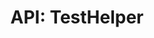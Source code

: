 ---
comment: "/**\n * The helpers class for system tests\n *\n * @memberof HashBrown.Server.Helpers\n */"
meta:
    range:
        - 538
        - 9089
    filename: TestHelper.js
    lineno: 16
    columnno: 0
    path: /home/mrzapp/Development/Web/hashbrown-cms/src/Server/Helpers
    code:
        id: astnode100073082
        name: TestHelper
        type: ClassDeclaration
        paramnames: []
classdesc: 'The helpers class for system tests'
memberof: HashBrown.Server.Helpers
name: TestHelper
longname: HashBrown.Server.Helpers.TestHelper
kind: class
scope: static
methods:
    -
        comment: "/**\n     * BackupHelper test\n     *\n     * @param {String} project\n     * @param {Function} onMessage\n     *\n     * @returns {Promise}\n     */"
        meta:
            range:
                - 708
                - 1671
            filename: TestHelper.js
            lineno: 25
            columnno: 4
            path: /home/mrzapp/Development/Web/hashbrown-cms/src/Server/Helpers
            code:
                id: astnode100073085
                name: TestHelper.testBackupHelper
                type: MethodDefinition
                paramnames:
                    - project
                    - onMessage
            vars:
                "": null
        description: 'BackupHelper test'
        params:
            -
                type:
                    names:
                        - String
                name: project
            -
                type:
                    names:
                        - function
                name: onMessage
        returns:
            -
                type:
                    names:
                        - Promise
        name: testBackupHelper
        longname: HashBrown.Server.Helpers.TestHelper.testBackupHelper
        kind: function
        memberof: HashBrown.Server.Helpers.TestHelper
        scope: static
    -
        comment: "/**\n     * ConnectionHelper test\n     *\n     * @param {String} project\n     * @param {String} environment\n     * @param {Function} onMessage\n     *\n     * @returns {Promise}\n     */"
        meta:
            range:
                - 1863
                - 3045
            filename: TestHelper.js
            lineno: 60
            columnno: 4
            path: /home/mrzapp/Development/Web/hashbrown-cms/src/Server/Helpers
            code:
                id: astnode100073203
                name: TestHelper.testConnectionHelper
                type: MethodDefinition
                paramnames:
                    - project
                    - environment
                    - onMessage
            vars:
                "": null
        description: 'ConnectionHelper test'
        params:
            -
                type:
                    names:
                        - String
                name: project
            -
                type:
                    names:
                        - String
                name: environment
            -
                type:
                    names:
                        - function
                name: onMessage
        returns:
            -
                type:
                    names:
                        - Promise
        name: testConnectionHelper
        longname: HashBrown.Server.Helpers.TestHelper.testConnectionHelper
        kind: function
        memberof: HashBrown.Server.Helpers.TestHelper
        scope: static
    -
        comment: "/**\n     * FormHelper test\n     *\n     * @param {String} project\n     * @param {String} environment\n     * @param {Function} onMessage\n     *\n     * @returns {Promise}\n     */"
        meta:
            range:
                - 3231
                - 4431
            filename: TestHelper.js
            lineno: 94
            columnno: 4
            path: /home/mrzapp/Development/Web/hashbrown-cms/src/Server/Helpers
            code:
                id: astnode100073335
                name: TestHelper.testFormHelper
                type: MethodDefinition
                paramnames:
                    - project
                    - environment
                    - onMessage
            vars:
                "": null
        description: 'FormHelper test'
        params:
            -
                type:
                    names:
                        - String
                name: project
            -
                type:
                    names:
                        - String
                name: environment
            -
                type:
                    names:
                        - function
                name: onMessage
        returns:
            -
                type:
                    names:
                        - Promise
        name: testFormHelper
        longname: HashBrown.Server.Helpers.TestHelper.testFormHelper
        kind: function
        memberof: HashBrown.Server.Helpers.TestHelper
        scope: static
    -
        comment: "/**\n     * ContentHelper test\n     *\n     * @param {String} project\n     * @param {String} environment\n     * @param {User} user\n     * @param {Function} onMessage\n     *\n     * @returns {Promise}\n     */"
        meta:
            range:
                - 4646
                - 5901
            filename: TestHelper.js
            lineno: 133
            columnno: 4
            path: /home/mrzapp/Development/Web/hashbrown-cms/src/Server/Helpers
            code:
                id: astnode100073494
                name: TestHelper.testContentHelper
                type: MethodDefinition
                paramnames:
                    - project
                    - environment
                    - user
                    - onMessage
            vars:
                "": null
        description: 'ContentHelper test'
        params:
            -
                type:
                    names:
                        - String
                name: project
            -
                type:
                    names:
                        - String
                name: environment
            -
                type:
                    names:
                        - User
                name: user
            -
                type:
                    names:
                        - function
                name: onMessage
        returns:
            -
                type:
                    names:
                        - Promise
        name: testContentHelper
        longname: HashBrown.Server.Helpers.TestHelper.testContentHelper
        kind: function
        memberof: HashBrown.Server.Helpers.TestHelper
        scope: static
    -
        comment: "/**\n     * ProjectHelper test\n     *\n     * @param {User} user\n     * @param {Function} onMessage\n     *\n     * @returns {Promise}\n     */"
        meta:
            range:
                - 6054
                - 7347
            filename: TestHelper.js
            lineno: 172
            columnno: 4
            path: /home/mrzapp/Development/Web/hashbrown-cms/src/Server/Helpers
            code:
                id: astnode100073640
                name: TestHelper.testProjectHelper
                type: MethodDefinition
                paramnames:
                    - user
                    - onMessage
            vars:
                "": null
        description: 'ProjectHelper test'
        params:
            -
                type:
                    names:
                        - User
                name: user
            -
                type:
                    names:
                        - function
                name: onMessage
        returns:
            -
                type:
                    names:
                        - Promise
        name: testProjectHelper
        longname: HashBrown.Server.Helpers.TestHelper.testProjectHelper
        kind: function
        memberof: HashBrown.Server.Helpers.TestHelper
        scope: static
    -
        comment: "/**\n     * SchemaHelper test\n     *\n     * @param {String} project\n     * @param {String} environment\n     * @param {Function} onMessage\n     *\n     * @returns {Promise}\n     */"
        meta:
            range:
                - 7535
                - 9087
            filename: TestHelper.js
            lineno: 213
            columnno: 4
            path: /home/mrzapp/Development/Web/hashbrown-cms/src/Server/Helpers
            code:
                id: astnode100073802
                name: TestHelper.testSchemaHelper
                type: MethodDefinition
                paramnames:
                    - project
                    - environment
                    - onMessage
            vars:
                "": null
        description: 'SchemaHelper test'
        params:
            -
                type:
                    names:
                        - String
                name: project
            -
                type:
                    names:
                        - String
                name: environment
            -
                type:
                    names:
                        - function
                name: onMessage
        returns:
            -
                type:
                    names:
                        - Promise
        name: testSchemaHelper
        longname: HashBrown.Server.Helpers.TestHelper.testSchemaHelper
        kind: function
        memberof: HashBrown.Server.Helpers.TestHelper
        scope: static
shortname: TestHelper
layout: docPage
permalink: /docs/hashbrown/server/helpers/testhelper/
title: 'API: TestHelper'
description: 'The helpers class for system tests'

---